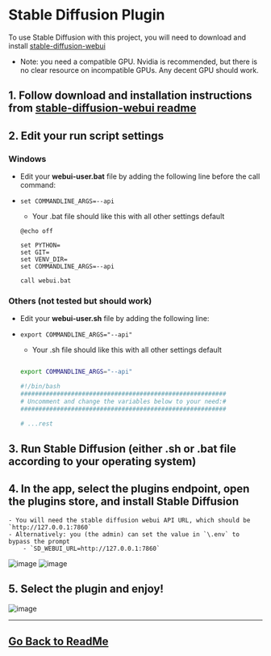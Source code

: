 # Stable Diffusion Plugin

To use Stable Diffusion with this project, you will need to download and install [stable-diffusion-webui](https://github.com/AUTOMATIC1111/stable-diffusion-webui)

- Note: you need a compatible GPU. Nvidia is recommended, but there is no clear resource on incompatible GPUs. Any decent GPU should work.

## 1. Follow download and installation instructions from [stable-diffusion-webui readme](https://github.com/AUTOMATIC1111/stable-diffusion-webui)

## 2. Edit your run script settings

### Windows

 - Edit your **webui-user.bat** file by adding the following line before the call command:
- `set COMMANDLINE_ARGS=--api`

    - Your .bat file should like this with all other settings default
    ```shell 
    @echo off

    set PYTHON=
    set GIT=
    set VENV_DIR=
    set COMMANDLINE_ARGS=--api

    call webui.bat
    ```
### Others (not tested but should work)

 - Edit your **webui-user.sh** file by adding the following line:
 - `export COMMANDLINE_ARGS="--api"`

     - Your .sh file should like this with all other settings default
    ```bash 

    export COMMANDLINE_ARGS="--api"

    #!/bin/bash
    #########################################################
    # Uncomment and change the variables below to your need:#
    #########################################################

    # ...rest
    ```

## 3. Run Stable Diffusion (either .sh or .bat file according to your operating system)

## 4. In the app, select the plugins endpoint, open the plugins store, and install Stable Diffusion
    - You will need the stable diffusion webui API URL, which should be `http://127.0.0.1:7860`
    - Alternatively: you (the admin) can set the value in `\.env` to bypass the prompt
        - `SD_WEBUI_URL=http://127.0.0.1:7860`

![image](https://github.com/danny-avila/chatgpt-clone/assets/110412045/e33e0133-66c1-4781-9ca8-bbd8c174579c)
![image](https://github.com/danny-avila/chatgpt-clone/assets/110412045/a075e5b9-d648-405d-96cf-178af792aabc)


## 5. Select the plugin and enjoy!

![image](https://github.com/danny-avila/chatgpt-clone/assets/110412045/bbdffdc7-57b0-459e-87c2-c3c2871b74cb)

---

## [Go Back to ReadMe](../../../README.md)
